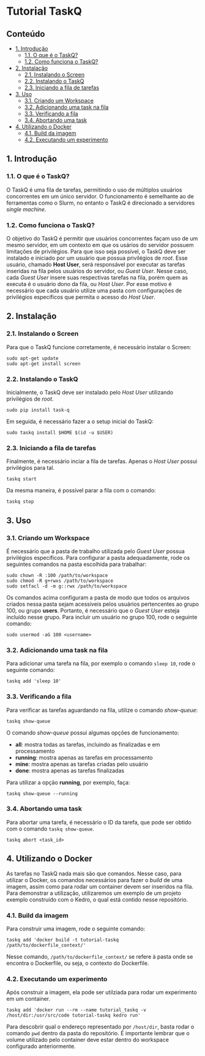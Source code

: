 # Tutorial TaskQ

## Conteúdo

- [1. Introdução](#1-introdução)
  * [1.1. O que é o TaskQ?](#11-o-que-é-o-taskq)
  * [1.2. Como funciona o TaskQ?](#12-como-funciona-o-taskq)
- [2. Instalação](#2-instalação)
  * [2.1. Instalando o Screen](#21-instalando-o-screen)
  * [2.2. Instalando o TaskQ](#22-instalando-o-taskq)
  * [2.3. Iniciando a fila de tarefas](#23-iniciando-a-fila-de-tarefas)
- [3. Uso](#3-uso)
  * [3.1. Criando um Workspace](#31-criando-um-workspace)
  * [3.2. Adicionando uma task na fila](#32-adicionando-uma-task-na-fila)
  * [3.3. Verificando a fila](#33-verificando-a-fila)
  * [3.4. Abortando uma task](#34-abortando-uma-task)
- [4. Utilizando o Docker](#4-utilizando-o-docker)
  * [4.1. Build da imagem](#41-build-da-imagem)
  * [4.2. Executando um experimento](#42-executando-um-experimento)


## 1. Introdução

### 1.1. O que é o TaskQ?
O TaskQ é uma fila de tarefas, permitindo o uso de múltiplos usuários concorrentes
em um único servidor. O funcionamento é semelhante ao de ferramentas como o Slurm,
no entanto o TaskQ é direcionado a servidores *single machine*.

### 1.2. Como funciona o TaskQ?
O objetivo do TaskQ é permitir que usuários concorrentes façam uso de um mesmo
servidor, em um contexto em que os usários do servidor possuem limitações de privilégios.
Para que isso seja possível, o TaskQ deve ser instalado e iniciado por um usuário
que possua privilégios de *root*. Esse usuário, chamado **Host User**, será responsável
por executar as tarefas inseridas na fila pelos usuários do servidor, ou *Guest User*.
Nesse caso, cada *Guest User* insere suas respectivas tarefas na fila, porém quem
as executa é o usuário dono da fila, ou *Host User*. Por esse motivo é necessário
que cada usuário utilize uma pasta com configurações de privilégios específicos
que permita o acesso do *Host User*.


## 2. Instalação

### 2.1. Instalando o Screen
Para que o TaskQ funcione corretamente, é necessário instalar o Screen:

```
sudo apt-get update
sudo apt-get install screen
```

### 2.2. Instalando o TaskQ
Inicialmente, o TaskQ deve ser instalado pelo *Host User* utilizando privilégios
de *root*.

```
sudo pip install task-q
```

Em seguida, é necessário fazer a o setup inicial do TaskQ:

```
sudo taskq install $HOME $(id -u $USER)
```

### 2.3. Iniciando a fila de tarefas
Finalmente, é necessário inciar a fila de tarefas. Apenas o *Host User* possui
privilégios para tal.

```
taskq start
```

Da mesma maneira, é possível parar a fila com o comando:

```
taskq stop
```


## 3. Uso

### 3.1. Criando um Workspace
É necessário que a pasta de trabalho utilizada pelo *Guest User* possua privilégios
específicos. Para configurar a pasta adequadamente, rode os seguintes comandos
na pasta escolhida para trabalhar:

```
sudo chown -R :100 /path/to/workspace
sudo chmod -R g+rwxs /path/to/workspace
sudo setfacl -d -m g::rwx /path/to/workspace
```

Os comandos acima configuram a pasta de modo que todos os arquivos criados nessa
pasta sejam acessíveis pelos usuários pertencentes ao grupo 100, ou grupo **users**.
Portanto, é necessário que o *Guest User* esteja incluído nesse grupo. Para incluir
um usuário no grupo 100, rode o seguinte comando:

```
sudo usermod -aG 100 <username>
```

### 3.2. Adicionando uma task na fila
Para adicionar uma tarefa na fila, por exemplo o comando ```sleep 10```, rode o
seguinte comando:

```
taskq add 'sleep 10'
```

### 3.3. Verificando a fila
Para verificar as tarefas aguardando na fila, utilize o comando *show-queue*:

```
taskq show-queue
```

O comando *show-queue* possui algumas opções de funcionamento:
- **all**: mostra todas as tarefas, incluindo as finalizadas e em processamento
- **running**: mostra apenas as tarefas em processamento
- **mine**: mostra apenas as tarefas criadas pelo usuário
- **done**: mostra apenas as tarefas finalizadas

Para utilizar a opção **running**, por exemplo, faça:

```
taskq show-queue --running
```

### 3.4. Abortando uma task
Para abortar uma tarefa, é necessário o ID da tarefa, que pode ser obtido com o
comando ```taskq show-queue```.

```
taskq abort <task_id>
```

## 4. Utilizando o Docker
As tarefas no TaskQ nada mais são que comandos. Nesse caso, para utilizar o Docker,
os comandos necessários para fazer o *build* de uma imagem, assim como para rodar
um container devem ser inseridos na fila. Para demonstrar a utilização, utilizaremos
um exemplo de um projeto exemplo construído com o Kedro, o qual está contido nesse
repositório.

### 4.1. Build da imagem
Para construir uma imagem, rode o seguinte comando:

```
taskq add 'docker build -t tutorial-taskq /path/to/dockerfile_context/'
```

Nesse comando, ```/path/to/dockerfile_context/``` se refere à pasta onde se
encontra o Dockerfile, ou seja, o contexto do Dockerfile.


### 4.2. Executando um experimento
Após construir a imagem, ela pode ser utilziada para rodar um experimento em um
container.

```
taskq add 'docker run --rm --name tutorial_taskq -v /host/dir:/usr/src/code tutorial-taskq kedro run'
```

Para descobrir qual o endereço representado por ```/host/dir```, basta rodar o
comando ```pwd``` dentro da pasta do repositório.
É importante lembrar que o volume utilizado pelo container deve estar dentro do
workspace configurado anteriormente.
